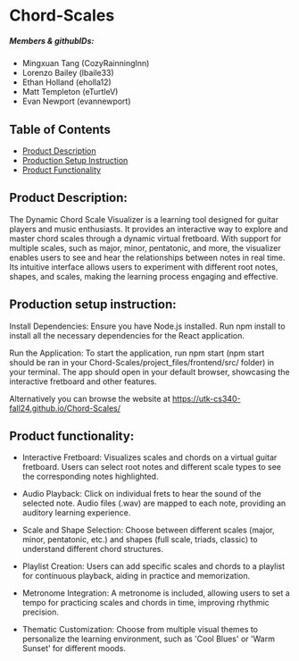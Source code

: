 # Chord-Scales
##### Members & githubIDs:
* Mingxuan Tang (CozyRainningInn)
* Lorenzo Bailey (lbaile33)
* Ethan Holland (eholla12)
* Matt Templeton (eTurtleV)
* Evan Newport (evannewport)

## Table of Contents
- [Product Description](#product-description)
- [Production Setup Instruction](#production-setup-instruction)
- [Product Functionality](#product-functionality)





## Product Description:
The Dynamic Chord Scale Visualizer is a learning tool designed for guitar players and music enthusiasts. It provides an interactive way to explore and master chord scales through a dynamic virtual fretboard. With support for multiple scales, such as major, minor, pentatonic, and more, the visualizer enables users to see and hear the relationships between notes in real time. Its intuitive interface allows users to experiment with different root notes, shapes, and scales, making the learning process engaging and effective.

## Production setup instruction: 
Install Dependencies: Ensure you have Node.js installed. Run npm install to install all the necessary dependencies for the React application.

Run the Application: To start the application, run npm start (npm start should be ran in your Chord-Scales/project_files/frontend/src/ folder) in your terminal. The app should open in your default browser, showcasing the interactive fretboard and other features.

Alternatively you can browse the website at https://utk-cs340-fall24.github.io/Chord-Scales/


## Product functionality:
- Interactive Fretboard: Visualizes scales and chords on a virtual guitar fretboard. Users can select root notes and different scale types to see the corresponding notes highlighted.

- Audio Playback: Click on individual frets to hear the sound of the selected note. Audio files (.wav) are mapped to each note, providing an auditory learning experience.

- Scale and Shape Selection: Choose between different scales (major, minor, pentatonic, etc.) and shapes (full scale, triads, classic) to understand different chord structures.

- Playlist Creation: Users can add specific scales and chords to a playlist for continuous playback, aiding in practice and memorization.

- Metronome Integration: A metronome is included, allowing users to set a tempo for practicing scales and chords in time, improving rhythmic precision.

- Thematic Customization: Choose from multiple visual themes to personalize the learning environment, such as 'Cool Blues' or 'Warm Sunset' for different moods.

